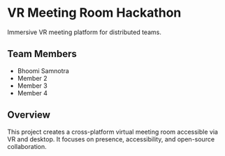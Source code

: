 # VR Meeting Room Hackathon
Immersive VR meeting platform for distributed teams.

## Team Members
- Bhoomi Samnotra
- Member 2
- Member 3
- Member 4

## Overview
This project creates a cross-platform virtual meeting room accessible via VR and desktop. It focuses on presence, accessibility, and open-source collaboration.

